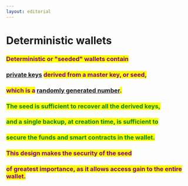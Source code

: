 ```yaml
---
layout: editorial
---
```


# Deterministic wallets

### <mark style="color:purple;">Deterministic or "seeded" wallets contain</mark>&#x20;

### <mark style="color:purple;"></mark>[private keys](../ethereum-private-key.md) <mark style="color:purple;">derived from a master key, or seed,</mark>&#x20;

### <mark style="color:purple;">which is a</mark> [randomly generated number](../../../../cryptography/cryptography-is-a-right/pseudo-random-functions.md)<mark style="color:purple;">.</mark>



### <mark style="color:green;">The seed is sufficient to recover all the derived keys,</mark>&#x20;

### <mark style="color:green;">and a single backup, at creation time, is sufficient to</mark>&#x20;

### <mark style="color:green;">secure the funds and smart contracts in the wallet.</mark>&#x20;



### <mark style="color:purple;">This design makes the security of the seed</mark>&#x20;

### <mark style="color:purple;">of greatest importance, as it allows access gain to the entire wallet.</mark>&#x20;
